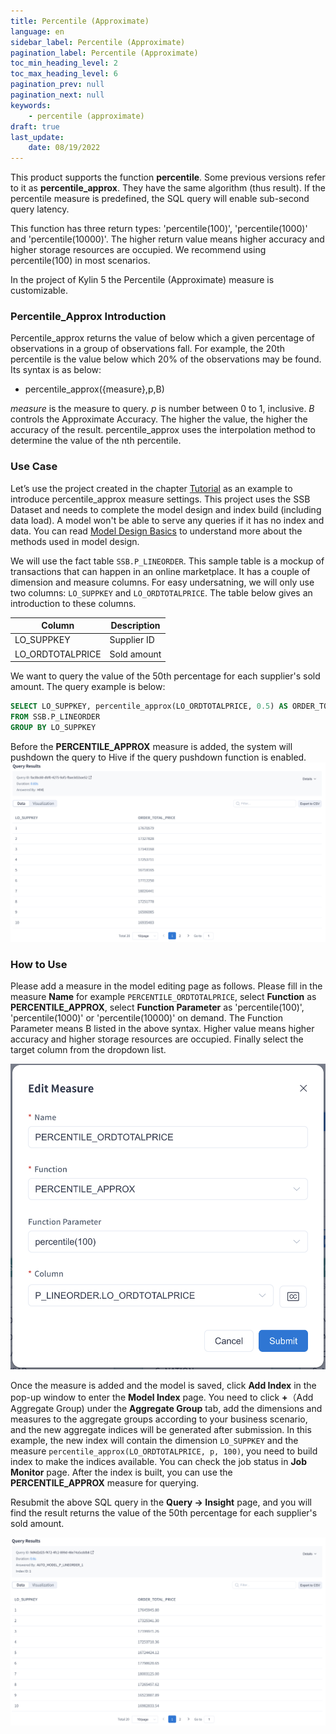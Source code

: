 ```yaml
---
title: Percentile (Approximate)
language: en
sidebar_label: Percentile (Approximate)
pagination_label: Percentile (Approximate)
toc_min_heading_level: 2
toc_max_heading_level: 6
pagination_prev: null
pagination_next: null
keywords:
    - percentile (approximate)
draft: true
last_update:
    date: 08/19/2022
---
```


This product supports the function **percentile**. Some previous versions refer to it as **percentile_approx**. They have the same algorithm (thus result). If the percentile measure is predefined, the SQL query will enable sub-second query latency. 

This function has three return types: 'percentile(100)', 'percentile(1000)' and 'percentile(10000)'. The higher return value means higher accuracy and higher storage resources are occupied. We recommend using percentile(100) in most scenarios.

In the project of Kylin 5 the Percentile (Approximate) measure is customizable.


### Percentile_Approx Introduction

Percentile_approx returns the value of below which a given percentage of observations in a group of observations fall. For example, the 20th percentile is the value below which 20% of the observations may be found. Its syntax is as below:

- percentile_approx({measure},p,B)

*measure* is the measure to query. *p* is number between 0 to 1, inclusive. *B* controls the Approximate Accuracy. The higher the value, the higher the accuracy of the result. percentile_approx uses the interpolation method to determine the value of the nth percentile. 



### Use Case

Let’s use the project created in the chapter [Tutorial](../../../quickstart/expert_mode_tutorial.md) as an example to introduce percentile_approx measure settings. This project uses the SSB Dataset and needs to complete the model design and index build (including data load). A model won't be able to serve any queries if it has no index and data. You can read [Model Design Basics](../data_modeling.md) to understand more about the methods used in model design. 

We will use the fact table `SSB.P_LINEORDER`. This sample table is a mockup of transactions that can happen in an online marketplace. It has a couple of dimension and measure columns. For easy undersatning, we will only use two columns:  `LO_SUPPKEY` and `LO_ORDTOTALPRICE`. The table below gives an introduction to these columns.

| Column           | Description |
| ---------------- | ----------- |
| LO_SUPPKEY       | Supplier ID |
| LO_ORDTOTALPRICE | Sold amount |

We want to query the value of the 50th percentage for each supplier's sold amount. The query example is below:

```sql
SELECT LO_SUPPKEY, percentile_approx(LO_ORDTOTALPRICE, 0.5) AS ORDER_TOTAL_PRICE
FROM SSB.P_LINEORDER
GROUP BY LO_SUPPKEY
```

Before the **PERCENTILE_APPROX** measure is added, the system will pushdown the query to Hive if the query pushdown function is enabled.
![Percentile Query Result](images/percentile_result_hive.png)



### How to Use

Please add a measure in the model editing page as follows. Please fill in the measure **Name** for example `PERCENTILE_ORDTOTALPRICE`, select **Function** as **PERCENTILE_APPROX**, select **Function Parameter** as 'percentile(100)', 'percentile(1000)' or 'percentile(10000)' on demand. The Function Parameter means B listed in the above syntax. Higher value means higher accuracy and higher storage resources are occupied. Finally select the target column from the dropdown list.

![Add Percentile Measure](images/percentile_approximate.png)

Once the measure is added and the model is saved, click **Add Index** in the pop-up window to enter the **Model Index** page. You need to click **+**（Add Aggregate Group) under the **Aggregate Group** tab, add the dimensions and measures to the aggregate groups according to your business scenario, and the new aggregate indices will be generated after submission. In this example, the new index will contain the dimension `LO_SUPPKEY` and the measure ` percentile_approx(LO_ORDTOTALPRICE, p, 100) `, you need to build index to make the indices available. You can check the job status in **Job Monitor** page. After the index is built, you can use the **PERCENTILE_APPROX** measure for querying. 

Resubmit the above SQL query in the **Query -> Insight** page, and you will find the result returns the value of the 50th percentage for each supplier's sold amount.

![Percentile Query Result](images/percentile_result.png)
